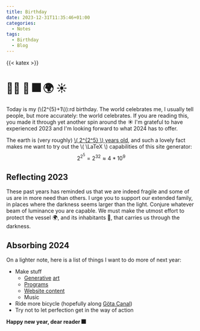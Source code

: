 ```yaml
---
title: Birthday
date: 2023-12-31T11:35:46+01:00
categories:
  - Notes
tags:
  - Birthday
  - Blog
---
```


{{< katex >}}
# :man_astronaut: :rocket: :fireworks: :earth_africa: :sunny:

Today is my (\\(2^{5}+1\\)):rd birthday. The world celebrates me, I usually tell people, but more accurately:
the world celebrates. If you are reading this, you made it through yet another spin around the :sunny:
I'm grateful to have experienced 2023 and I'm looking forward to what 2024 has to offer.

The earth is (very roughly) [\\( 2^{2^5} \\) years old](https://en.wikipedia.org/wiki/Age_of_Earth),
and such a lovely fact makes me want to try out the \\( \LaTeX \\) capabilities of this site generator:
$$ 2^{2^5} = 2^{32} \approx 4 * 10^9 $$

## Reflecting 2023

These past years has reminded us that we are indeed fragile and some of us are in more need than others. I urge
you to support our extended family, in places where the darkness seems larger than the light. Conjure whatever
beam of luminance you are capable. We must make the utmost effort to protect the vessel :earth_africa:, and
its inhabitants :couple:, that carries us through the darkness.

## Absorbing 2024

On a lighter note, here is a list of things I want to do more of next year:
* Make stuff
  - [Generative](https://github.com/bdazl/goffer) [art](Art)
  - [Programs](https://github.com/bdazl/tmpl)
  - [Website content](https://github.com/bdazl/peyron.io)
  - Music
* Ride more bicycle (hopefully along [Göta Canal](https://www.gotakanal.se/en))
* Try not to let perfection get in the way of action

**Happy new year, dear reader :fireworks:**
